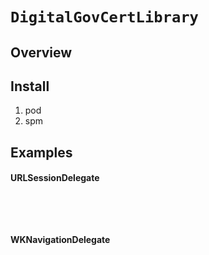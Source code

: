 

# ``DigitalGovCertLibrary``

## Overview



## Install

1. pod
2. spm

## Examples


#### URLSessionDelegate
```swift
    
```

```objective-c
    
```

#### WKNavigationDelegate
```swift
    
```

```objective-c
    
```
